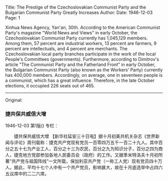 Title: The Prestige of the Czechoslovakian Communist Party and the Bulgarian Communist Party Greatly Increases
Author:
Date: 1946-12-03
Page: 1

Xinhua News Agency, Yan'an, 30th. According to the American Communist Party's magazine "World News and Views" in early October, the Czechoslovakian Communist Party currently has 1,045,129 members. Among them, 57 percent are industrial workers, 13 percent are farmers, 9 percent are intellectuals, and 4 percent are merchants. The Czechoslovakian local party branches participate in the work of the local People's Committees (governments). Furthermore, according to Dimitrov's article "The Communist Party and the Fatherland Front" in early October, the Bulgarian Communist Party (also known as the Workers' Party) currently has 400,000 members. Accordingly, on average, one in seventeen people is a communist, which has a great influence. Therefore, in the late October elections, it occupied 226 seats out of 465.



<hr /> 

Original: 


### 捷共保共威信大增

1946-12-03
第1版()
专栏：

　　捷共保共威信大增
    【新华社延安三十日电】据十月初美共机关杂志《世界新闻与评论》周刊载称：捷克共产党现有党员一百零四万五千一百二十九人。其中百分之五十七为产业工人，百分之十三为农民，百分之九为知识分子，百分之四为商人，捷克地方党部参加各地人民委员会（政府）的工作。又据季米特洛夫十月初所著“共产党与祖国阵线”一文所载，保加利亚共产党（一称工人党）现有党员四十万人。据此，平均十七个人中有一个共产党员，影响甚大，故在十月底选举中占四六五议席中的二二六席。
